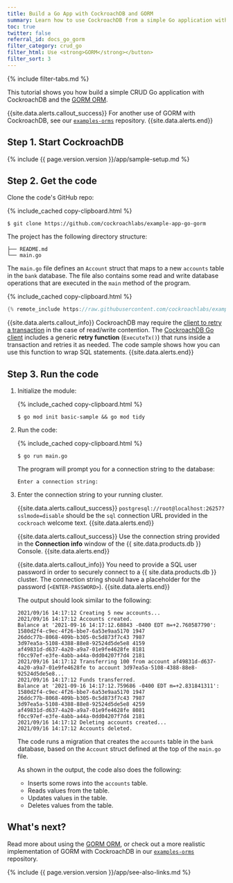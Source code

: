 ```yaml
---
title: Build a Go App with CockroachDB and GORM
summary: Learn how to use CockroachDB from a simple Go application with the GORM ORM.
toc: true
twitter: false
referral_id: docs_go_gorm
filter_category: crud_go
filter_html: Use <strong>GORM</strong></button>
filter_sort: 3
---
```


{% include filter-tabs.md %}

This tutorial shows you how build a simple CRUD Go application with CockroachDB and the [GORM ORM](https://gorm.io/index.html).

{{site.data.alerts.callout_success}}
For another use of GORM with CockroachDB, see our [`examples-orms`](https://github.com/cockroachdb/examples-orms) repository.
{{site.data.alerts.end}}

## Step 1. Start CockroachDB

{% include {{ page.version.version }}/app/sample-setup.md %}

## Step 2. Get the code

Clone the code's GitHub repo:

{% include_cached copy-clipboard.html %}
~~~ shell
$ git clone https://github.com/cockroachlabs/example-app-go-gorm
~~~

The project has the following directory structure:

~~~
├── README.md
└── main.go
~~~

The `main.go` file defines an `Account` struct that maps to a new `accounts` table in the `bank` database. The file also contains some read and write database operations that are executed in the `main` method of the program.

{% include_cached copy-clipboard.html %}
~~~ go
{% remote_include https://raw.githubusercontent.com/cockroachlabs/example-app-go-gorm/master/main.go %}
~~~

{{site.data.alerts.callout_info}}
CockroachDB may require the [client to retry a transaction](transactions.html#transaction-retries) in the case of read/write contention. The [CockroachDB Go client](https://github.com/cockroachdb/cockroach-go) includes a generic **retry function** (`ExecuteTx()`) that runs inside a transaction and retries it as needed. The code sample shows how you can use this function to wrap SQL statements.
{{site.data.alerts.end}}

## Step 3. Run the code

1. Initialize the module:

    {% include_cached copy-clipboard.html %}
    ~~~ shell
    $ go mod init basic-sample && go mod tidy
    ~~~

1. Run the code:

    {% include_cached copy-clipboard.html %}
    ~~~ shell
    $ go run main.go
    ~~~

    The program will prompt you for a connection string to the database:

    ~~~
    Enter a connection string:
    ~~~

1. Enter the connection string to your running cluster.

    <section class="filter-content" markdown="1" data-scope="local">

    {{site.data.alerts.callout_success}}
    `postgresql://root@localhost:26257?sslmode=disable` should be the `sql` connection URL provided in the `cockroach` welcome text.
    {{site.data.alerts.end}}

    </section>

    <section class="filter-content" markdown="1" data-scope="cockroachcloud">

    {{site.data.alerts.callout_success}}
    Use the connection string provided in the **Connection info** window of the {{ site.data.products.db }} Console.
    {{site.data.alerts.end}}

    {{site.data.alerts.callout_info}}
    You need to provide a SQL user password in order to securely connect to a {{ site.data.products.db }} cluster. The connection string should have a placeholder for the password (`<ENTER-PASSWORD>`).
    {{site.data.alerts.end}}

    </section>

    The output should look similar to the following:

    ~~~
    2021/09/16 14:17:12 Creating 5 new accounts...
    2021/09/16 14:17:12 Accounts created.
    Balance at '2021-09-16 14:17:12.68843 -0400 EDT m=+2.760587790':
    1580d2f4-c9ec-4f26-bbe7-6a53e9aa5170 1947
    26ddc77b-8068-409b-b305-0c5d873f7c43 7987
    3d97ea5a-5108-4388-88e8-92524d5de5e8 4159
    af49831d-d637-4a20-a9a7-01e9fe4628fe 8181
    f0cc97ef-e3fe-4abb-a44a-0dd04207f7d4 2181
    2021/09/16 14:17:12 Transferring 100 from account af49831d-d637-4a20-a9a7-01e9fe4628fe to account 3d97ea5a-5108-4388-88e8-92524d5de5e8...
    2021/09/16 14:17:12 Funds transferred.
    Balance at '2021-09-16 14:17:12.759686 -0400 EDT m=+2.831841311':
    1580d2f4-c9ec-4f26-bbe7-6a53e9aa5170 1947
    26ddc77b-8068-409b-b305-0c5d873f7c43 7987
    3d97ea5a-5108-4388-88e8-92524d5de5e8 4259
    af49831d-d637-4a20-a9a7-01e9fe4628fe 8081
    f0cc97ef-e3fe-4abb-a44a-0dd04207f7d4 2181
    2021/09/16 14:17:12 Deleting accounts created...
    2021/09/16 14:17:12 Accounts deleted.
    ~~~

    The code runs a migration that creates the `accounts` table in the `bank` database, based on the `Account` struct defined at the top of the `main.go` file.

    As shown in the output, the code also does the following:
    - Inserts some rows into the `accounts` table.
    - Reads values from the table.
    - Updates values in the table.
    - Deletes values from the table.

## What's next?

Read more about using the [GORM ORM](http://gorm.io), or check out a more realistic implementation of GORM with CockroachDB in our [`examples-orms`](https://github.com/cockroachdb/examples-orms) repository.

{% include {{ page.version.version }}/app/see-also-links.md %}
